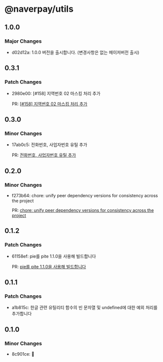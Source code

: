 # @naverpay/utils

## 1.0.0

### Major Changes

-   d02d12a: 1.0.0 버전을 출시합니다. (변경사항은 없는 메이저버전 출시)

## 0.3.1

### Patch Changes

-   2980e00: [#158] 지역번호 02 마스킹 처리 추가

    PR: [[#158] 지역번호 02 마스킹 처리 추가](https://github.com/NaverPayDev/pie/pull/159)

## 0.3.0

### Minor Changes

-   17ab0c5: 전화번호, 사업자번호 유틸 추가

    PR: [전화번호, 사업자번호 유틸 추가](https://github.com/NaverPayDev/pie/pull/150)

## 0.2.0

### Minor Changes

-   f273b64: chore: unify peer dependency versions for consistency across the project

    PR: [chore: unify peer dependency versions for consistency across the project](https://github.com/NaverPayDev/pie/pull/148)

## 0.1.2

### Patch Changes

-   61158ef: pie를 pite 1.1.0을 사용해 빌드합니다

    PR: [pie를 pite 1.1.0을 사용해 빌드합니다](https://github.com/NaverPayDev/pie/pull/125)

## 0.1.1

### Patch Changes

-   a1b815c: 한글 관련 유틸리티 함수의 빈 문자열 및 undefined에 대한 예외 처리를 추가합니다

## 0.1.0

### Minor Changes

-   8c901ce: 🎉
